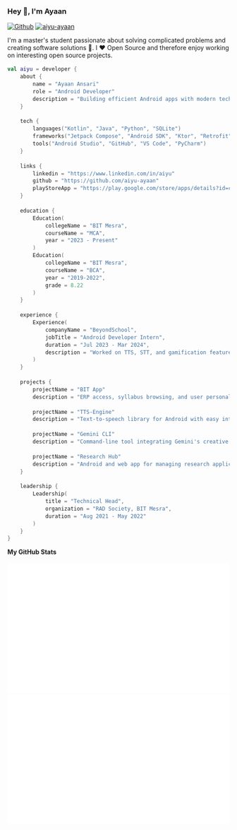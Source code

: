 ### Hey 👋, I'm Ayaan
[![Github](https://img.shields.io/github/followers/aiyu-ayaan?label=Follow&style=social)](https://github.com/aiyu-ayaan)
<a href="http://www.github.com/aiyu-ayaan"> <img src="https://komarev.com/ghpvc/?username=aiyu-ayaan&label=Profile%20views&color=0e75b6&style=flat" alt="aiyu-ayaan" /> </a>

I'm a master's student passionate about solving complicated problems and creating software solutions :robot:. I :heart: Open Source and therefore enjoy working on interesting open source projects.
```kotlin
val aiyu = developer {
    about {
        name = "Ayaan Ansari"
        role = "Android Developer"
        description = "Building efficient Android apps with modern technologies."
    }
    
    tech {
        languages("Kotlin", "Java", "Python", "SQLite")
        frameworks("Jetpack Compose", "Android SDK", "Ktor", "Retrofit", "Firebase")
        tools("Android Studio", "GitHub", "VS Code", "PyCharm")
    }
    
    links {
        linkedin = "https://www.linkedin.com/in/aiyu"
        github = "https://github.com/aiyu-ayaan"
        playStoreApp = "https://play.google.com/store/apps/details?id=com.atech.bit"
    }
    
    education {
        Education(
            collegeName = "BIT Mesra",
            courseName = "MCA",
            year = "2023 - Present"
        )
        Education(
            collegeName = "BIT Mesra",
            courseName = "BCA",
            year = "2019-2022",
            grade = 8.22
        )
    }
    
    experience {
        Experience(
            companyName = "BeyondSchool",
            jobTitle = "Android Developer Intern",
            duration = "Jul 2023 - Mar 2024",
            description = "Worked on TTS, STT, and gamification features to enhance learning apps."
        )
    }
    
    projects {
        projectName = "BIT App"
        description = "ERP access, syllabus browsing, and user personalization for students."

        projectName = "TTS-Engine"
        description = "Text-to-speech library for Android with easy integration."

        projectName = "Gemini CLI"
        description = "Command-line tool integrating Gemini's creative and analytical features."

        projectName = "Research Hub"
        description = "Android and web app for managing research applications."
    }
    
    leadership {
        Leadership(
            title = "Technical Head",
            organization = "RAD Society, BIT Mesra",
            duration = "Aug 2021 - May 2022"
        )
    }
}

```
<b>My GitHub Stats</b>
<br> <br>
<a href="http://www.github.com/aiyu-ayaan"> <img src="https://raw.githubusercontent.com/aiyu-ayaan/github-stats/master/generated/overview.svg#gh-dark-mode-only" alt="aiyu-ayaan's GitHub stats"/></a>
<a href="http://www.github.com/aiyu-ayaan"> <img src="https://raw.githubusercontent.com/aiyu-ayaan/github-stats/master/generated/languages.svg#gh-dark-mode-only" alt="aiyu-ayaan's GitHub stats"/></a>

